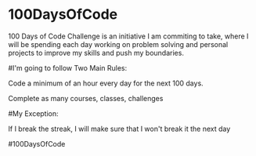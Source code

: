 # 100DaysOfCode

100 Days of Code Challenge is an initiative I am commiting to take, where I will be spending each day working on problem solving and personal projects to improve my skills and push my boundaries.

#I'm going to follow Two Main Rules:

Code a minimum of an hour every day for the next 100 days.

Complete as many courses, classes, challenges 

#My Exception:

If I break the streak, I will make sure that I won't break it the next day

#100DaysOfCode
